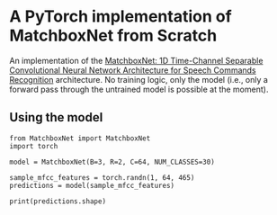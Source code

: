 # A PyTorch implementation of MatchboxNet from Scratch

An implementation of the [MatchboxNet: 1D Time-Channel Separable Convolutional Neural Network Architecture for Speech Commands Recognition](https://arxiv.org/abs/2004.08531) architecture. No training logic, only the model (i.e., only a forward pass through the untrained model is possible at the moment).

## Using the model
```
from MatchboxNet import MatchboxNet
import torch

model = MatchboxNet(B=3, R=2, C=64, NUM_CLASSES=30)

sample_mfcc_features = torch.randn(1, 64, 465)
predictions = model(sample_mfcc_features)

print(predictions.shape)
```
